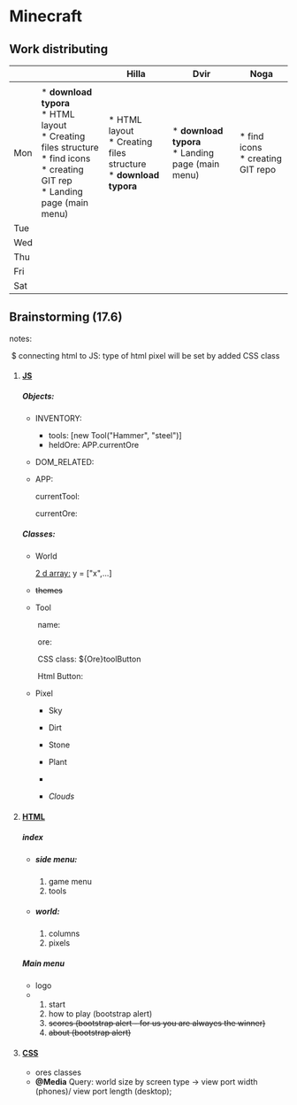 # Minecraft



## Work distributing

|      |                                                              | Hilla                                                        | Dvir                                                  | Noga                                  |
| ---- | ------------------------------------------------------------ | ------------------------------------------------------------ | ----------------------------------------------------- | ------------------------------------- |
|      |                                                              |                                                              |                                                       |                                       |
| Mon  | * **download typora**<br />* HTML layout<br />* Creating files structure<br />* find icons<br />* creating GIT rep<br />* Landing page (main menu) | * HTML layout<br />* Creating files structure<br />* **download typora** | * **download typora**<br />* Landing page (main menu) | * find icons<br />* creating GIT repo |
| Tue  |                                                              |                                                              |                                                       |                                       |
| Wed  |                                                              |                                                              |                                                       |                                       |
| Thu  |                                                              |                                                              |                                                       |                                       |
| Fri  |                                                              |                                                              |                                                       |                                       |
| Sat  |                                                              |                                                              |                                                       |                                       |



## Brainstorming (17.6)

notes:

​	$ connecting html to JS: type of html pixel will be set by added CSS class



1. #### <u>JS</u>

   ##### Objects:

   * INVENTORY:

     * tools: [new Tool("Hammer", "steel")]
     * heldOre: APP.currentOre

     

   * DOM_RELATED:

     

   * APP:

     currentTool:

     currentOre:

     

   ##### Classes:

   * World

     <u>2 d array:</u> y = ["x",...]

   * ~~themes~~

   * Tool

     ​		name:

     ​		ore: 

     ​		CSS class: ${Ore}toolButton

     ​		Html Button:

     

   * Pixel

     * Sky

     * Dirt

     * Stone

     * Plant

     * 

     * *Clouds*

       

2. ####  <u>HTML</u>

   ##### index

   * ##### side menu:

     1. game menu
     2. tools

   * ##### world:

     1. columns
     2. pixels

   ##### Main menu

   * logo
   * 1. start
     2. how to play (bootstrap alert)
     3. ~~scores (bootstrap alert - for us you are alwayes the winner)~~
     4. ~~about (bootstrap alert)~~

   

3. #### <u>CSS</u>

   * ores classes
   * **@Media** Query:  world size by screen type -> view port width (phones)/ view port length (desktop);

